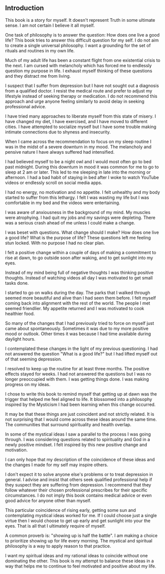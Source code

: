 ## Introduction

This book is a story for myself. It doesn't represent Truth in some ultimate sense. I am not certain I believe it all myself.

One task of philosophy is to answer the question: How does one live a good life? This book tries to answer this difficult question for my self. I do not aim to create a single universal philosophy. I want a grounding for the set of rituals and routines in my own life.

Much of my adult life has been a constant flight from one existential crisis to the next. I am cursed with melancholy which has forced me to endlessly question my purpose in life. I exhaust myself thinking of these questions and they distract me from living.

I suspect that I suffer from depression but I have not sought out a diagnosis from a qualified doctor. I resist the medical route and prefer to adjust my lifestyle instead of seeking therapy or medication. I do not recommend this approach and urge anyone feeling similarly to avoid delay in seeking professional advice.

I have tried many approaches to liberate myself from this state of misery. I have changed my diet, I have exercised, and I have moved to different cities. I have attempted to socialize myself but I have some trouble making intimate connections due to shyness and insecurity.

When I came across the recommendation to focus on my sleep routine I was in the midst of a severe downturn in my mood. The melancholy and pensive nature I have always suffered had intensified.

I had believed myself to be a night owl and I would most often go to bed past midnight. During this downturn in mood it was common for me to go to sleep at 2 am or later. This led to me sleeping in late into the morning or afternoon. I had a bad habit of staying in bed after I woke to watch YouTube videos or endlessly scroll on social media apps.

I had no energy, no motivation and no appetite. I felt unhealthy and my body started to suffer from this lethargy. I felt I was wasting my life but I was comfortable in my bed and the videos were entertaining.

I was aware of anxiousness in the background of my mind. My muscles were atrophying. I had quit my jobs and my savings were depleting. There was a serious crash ahead of me unless I could make a change.

I was beset with questions. What change should I make? How does one live a good life? What is the purpose of life? These questions left me feeling stun locked. With no purpose I had no clear plan.

I felt a positive change within a couple of days of making a commitment to rise at dawn, to go outside soon after waking, and to get sunlight into my eyes. 

Instead of my mind being full of negative thoughts I was thinking positive thoughts. Instead of watching videos all day I was motivated to get small tasks done. 

I started to go on walks during the day. The parks that I walked through seemed more beautiful and alive than I had seen them before. I felt myself coming back into alignment with the rest of the world. The people I met seemed friendlier. My appetite returned and I was motivated to cook healthier food. 

So many of the changes that I had previously tried to force on myself just came about spontaneously. Sometimes it was due to my more positive mood or outlook. Other times it was because I had time available during daylight hours.

I contemplated these changes in the light of my previous questioning. I had not answered the question "What is a good life?" but I had lifted myself out of that seeming depression.

I resolved to keep up the routine for at least three months. The positive effects stayed for weeks. I had not answered the questions but I was no longer preoccupied with them. I was getting things done. I was making progress on my ideas.

I chose to write this book to remind myself that getting up at dawn was the trigger that helped me feel aligned to life. It blossomed into a philosophy inspired by the Mysticism I had been learning when this change occurred.

It may be that these things are just coincident and not strictly related. It is not surprising that I would come across these ideas around the same time.  The communities that surround spirituality and health overlap.

In some of the mystical ideas I saw a parallel to the process I was going through. I was considering questions related to spirituality and God in a newly positive mindset. I felt inspired by this new positive change and motivation.

I can only hope that my description of the coincidence of these ideas and the changes I made for my self may inspire others. 

I don't expect it to solve anyone else's problems or to treat depression in general. I advise and insist that others seek qualified professional help if they suspect they are suffering from depression. I recommend that they follow whatever their chosen professional prescribes for their specific circumstances. I do not imply this book contains medical advice or even good advice for anyone other than myself.

This particular coincidence of rising early, getting some sun and contemplating mystical ideas worked for me. If I could choose just a single virtue then I would choose to get up early and get sunlight into your the eyes. That is all that I ultimately require of myself.

A common proverb is: "showing up is half the battle". I am making a choice to prioritize showing up for life every morning. The mystical and spiritual philosophy is a way to apply reason to that practice.

I want my spiritual ideas and my rational ideas to coincide without one dominating the other. This book is my attempt to balance these ideas in a way that helps me to continue to feel motivated and positive about my life.
